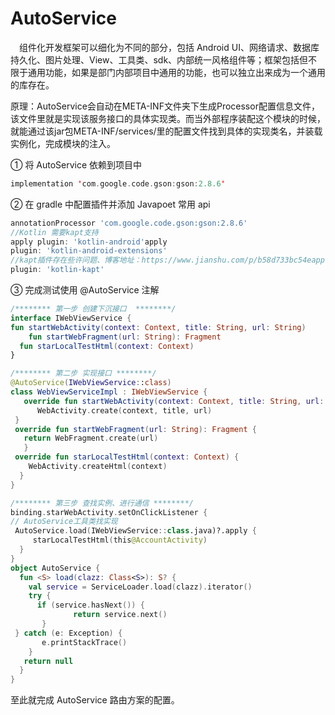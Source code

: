 # AutoService 
 组件化开发框架可以细化为不同的部分，包括 Android UI、网络请求、数据库持久化、图片处理、View、工具类、sdk、内部统一风格组件等；框架包括但不限于通用功能，如果是部门内部项目中通用的功能，也可以独立出来成为一个通用的库存在。

原理：AutoService会自动在META-INF文件夹下生成Processor配置信息文件，该文件里就是实现该服务接口的具体实现类。而当外部程序装配这个模块的时候， 就能通过该jar包META-INF/services/里的配置文件找到具体的实现类名，并装载实例化，完成模块的注入。

① 将 AutoService 依赖到项目中

```kotlin
implementation 'com.google.code.gson:gson:2.8.6'
```
② 在 gradle 中配置插件并添加 Javapoet 常用 api

```groovy
annotationProcessor 'com.google.code.gson:gson:2.8.6'
//Kotlin 需要kapt支持
apply plugin: 'kotlin-android'apply 
plugin: 'kotlin-android-extensions'
//kapt插件存在些许问题、博客地址：https://www.jianshu.com/p/b58d733bc54eapply 
plugin: 'kotlin-kapt'
```
③ 完成测试使用 @AutoService 注解

```kotlin
/******** 第一步 创建下沉接口  ********/
interface IWebViewService {    
fun startWebActivity(context: Context, title: String, url: String)
    fun startWebFragment(url: String): Fragment  
  fun starLocalTestHtml(context: Context)
}

/******** 第二步 实现接口 ********/ 
@AutoService(IWebViewService::class)
class WebViewServiceImpl : IWebViewService { 
   override fun startWebActivity(context: Context, title: String, url: String) {  
      WebActivity.create(context, title, url)   
 }   
 override fun startWebFragment(url: String): Fragment {     
   return WebFragment.create(url) 
   }   
 override fun starLocalTestHtml(context: Context) {    
    WebActivity.createHtml(context)  
  }
}

/******** 第三步 查找实例、进行通信 ********/ 
binding.starWebActivity.setOnClickListener {  
// AutoService工具类找实现
 AutoService.load(IWebViewService::class.java)?.apply {   
     starLocalTestHtml(this@AccountActivity)  
  }
}
object AutoService {  
  fun <S> load(clazz: Class<S>): S? {    
    val service = ServiceLoader.load(clazz).iterator()    
    try {      
      if (service.hasNext()) {  
              return service.next()     
       }       
 } catch (e: Exception) {     
       e.printStackTrace()    
    }     
   return null  
  }
}
```
至此就完成 AutoService 路由方案的配置。

